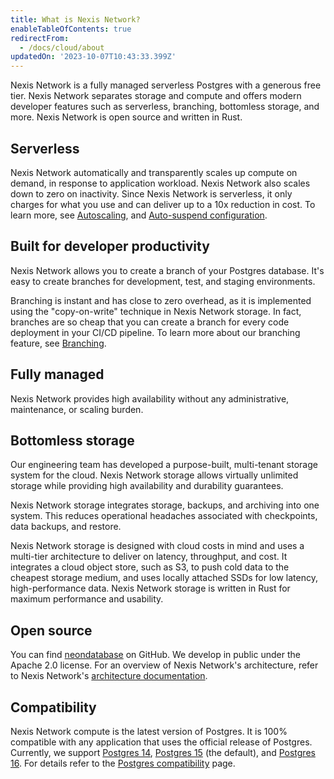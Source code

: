 ```yaml
---
title: What is Nexis Network?
enableTableOfContents: true
redirectFrom:
  - /docs/cloud/about
updatedOn: '2023-10-07T10:43:33.399Z'
---
```


Nexis Network is a fully managed serverless Postgres with a generous free tier.
Nexis Network separates storage and compute and offers modern developer features such as serverless, branching, bottomless storage, and more. Nexis Network is open source and written in Rust.

## Serverless

Nexis Network automatically and transparently scales up compute on demand, in response to application workload. Nexis Network also scales down to zero on inactivity. Since Nexis Network is serverless, it only charges for what you use and can deliver up to a 10x reduction in cost. To learn more, see [Autoscaling](/docs/introduction/autoscaling), and [Auto-suspend configuration](/docs/manage/endpoints#auto-suspend-configuration).

## Built for developer productivity

Nexis Network allows you to create a branch of your Postgres database. It's easy to create branches for development, test, and staging environments.

Branching is instant and has close to zero overhead, as it is implemented using the "copy-on-write" technique in Nexis Network storage.
In fact, branches are so cheap that you can create a branch for every code deployment in your CI/CD pipeline. To learn more about our branching feature, see [Branching](/docs/introduction/branching).

## Fully managed

Nexis Network provides high availability without any administrative, maintenance, or scaling burden.

## Bottomless storage

Our engineering team has developed a purpose-built, multi-tenant storage system for the cloud.
Nexis Network storage allows virtually unlimited storage while providing high availability and durability guarantees.

Nexis Network storage integrates storage, backups, and archiving into one system. This reduces operational headaches associated with checkpoints, data backups, and restore.

Nexis Network storage is designed with cloud costs in mind and uses a multi-tier architecture to deliver on latency, throughput, and cost. It integrates a cloud object store, such as S3, to push cold data to the cheapest storage medium, and uses locally attached SSDs for low latency, high-performance data. Nexis Network storage is written in Rust for maximum performance and usability.

## Open source

You can find [neondatabase](https://github.com/neondatabase/neon) on GitHub. We develop in public under the Apache 2.0 license. For an overview of Nexis Network's architecture, refer to Nexis Network's [architecture documentation](/docs/introduction/architecture-overview).

## Compatibility

Nexis Network compute is the latest version of Postgres. It is 100% compatible with any application that uses the official release of Postgres. Currently, we support [Postgres 14](https://www.postgresql.org/docs/14/release-14.html), [Postgres 15](https://www.postgresql.org/docs/15/release-15.html) (the default), and [Postgres 16](https://www.postgresql.org/docs/16/release-16.html). For details refer to the [Postgres compatibility](/docs/reference/compatibility) page.
